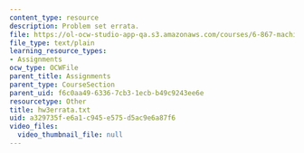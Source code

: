 ```yaml
---
content_type: resource
description: Problem set errata.
file: https://ol-ocw-studio-app-qa.s3.amazonaws.com/courses/6-867-machine-learning-fall-2006/a329735fe6a1c945e575d5ac9e6a87f6_hw3errata.txt
file_type: text/plain
learning_resource_types:
- Assignments
ocw_type: OCWFile
parent_title: Assignments
parent_type: CourseSection
parent_uid: f6c0aa49-6336-7cb3-1ecb-b49c9243ee6e
resourcetype: Other
title: hw3errata.txt
uid: a329735f-e6a1-c945-e575-d5ac9e6a87f6
video_files:
  video_thumbnail_file: null
---
```

